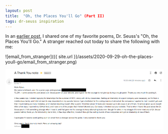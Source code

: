 ```yaml
---
layout: post
title:  "Oh, the Places You'll Go" (Part II)
tags: dr-seuss inspiration
---
```


In an [earlier post](2015-10-12-oh-the-places-youll-go.md), I shared one of my favorite poems,
Dr. Seuss's "Oh, the Places You'll Go." A stranger reached out today to share the following with me:

![email_from_stranger]({{ site.url }}/assets/2020-09-29-oh-the-places-youll-go/email_from_stranger.png)

![](../assets/2020-09-29-oh-the-places-youll-go/email_from_stranger.png)